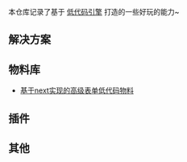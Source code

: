 本仓库记录了基于 [低代码引擎](https://github.com/alibaba/lowcode-engine) 打造的一些好玩的能力~

## 解决方案

## 物料库
* [基于next实现的高级表单低代码物料](https://github.com/Dogtiti/next-pro-lowcode-materials)
## 插件

## 其他
